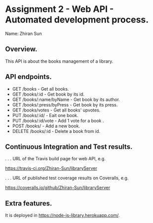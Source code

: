 # Assignment 2 - Web API - Automated development process.

Name: Zhiran Sun

## Overview.

This API is about the books management of a library.

## API endpoints.

 + GET /books - Get all books.
 + GET /books/:id - Get book by its id.
 + GET /books/:name/byName - Get book by its author.
 + GET /books/:press/byPress - Get book by its press.
 + GET /books/votes - Get all books' upvotes.
 + PUT /books/:id/ - Eait one book.
 + PUT /books/:id/vote - Add 1 vote for a book .
 + POST /books/ - Add a new book.
 + DELETE /books/:id - Delete a book from id.

## Continuous Integration and Test results.

. . . URL of the Travis build page for web API, e.g.

https://travis-ci.org/Zhiran-Sun/libraryServer


. . . URL of published test coverage results on Coveralls, e.g.  

https://coveralls.io/github/Zhiran-Sun/libraryServer


## Extra features.
It is deployed in https://node-js-library.herokuapp.com/.
